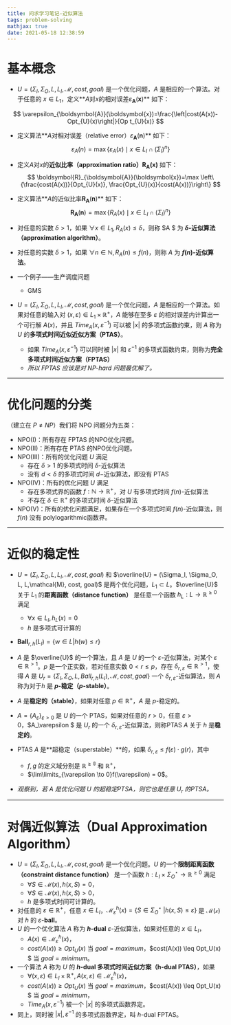 ```yaml
---
title: 问求学习笔记-近似算法
tags: problem-solving
mathjax: true
date: 2021-05-18 12:38:59
---
```



# 基本概念

<!--more -->

- $U = (\Sigma_I, \Sigma_O, L, L_I,\mathcal{M}, cost, goal)$ 是一个优化问题，$A$ 是相应的一个算法。对于任意的 $x \in L_1$，定义**$A$对$x$的相对误差$\varepsilon_{\boldsymbol{A}}(\boldsymbol{x})$** 如下：

$$
\varepsilon_{\boldsymbol{A}}(\boldsymbol{x})=\frac{\left|cost(A(x))-Opt_{U}(x)\right|}{Op t_{U}(x)}
$$

- 定义算法**$A$对相对误差（relative error）$\varepsilon_{\boldsymbol{A}}(\boldsymbol{n})$** 如下：
  $$
  \varepsilon_{A}(n)=\max \left\{\varepsilon_{A}(x) \mid x \in L_{I} \cap\left(\Sigma_{I}\right)^{n}\right\}
  $$

- 定义$A$对$x$的**近似比率（approximation ratio）$\boldsymbol{R}_{\boldsymbol{A}}(\boldsymbol{x})$** 如下：
  $$
  \boldsymbol{R}_{\boldsymbol{A}}(\boldsymbol{x})=\max \left\{\frac{cost(A(x))}{Opt_{U}(x)}, \frac{Opt_{U}(x)}{cost(A(x))}\right\}
  $$

- 定义算法**$A$的近似比率$\boldsymbol{R}_{\boldsymbol{A}}(\boldsymbol{n})$** 如下：
  $$
  \boldsymbol{R}_{\boldsymbol{A}}(\boldsymbol{n})=\max \left\{R_{A}(x) \mid x \in L_{I} \cap\left(\Sigma_{I}\right)^{n}\right\}
  $$

- 对任意的实数 $\delta > 1$，如果 $\forall x \in L_1,R_A(x) \leq \delta$，则称 $A $ 为 **$\delta$-近似算法（approximation algorithm）**。
- 对任意的实数 $\delta > 1$，如果 $\forall n \in \mathbb{N},R_A(n) \leq f(n)$，则称 $A$ 为 **$f(n)$-近似算法**。

- 一个例子——生产调度问题
  - GMS



- $U = (\Sigma_I, \Sigma_O, L, L_I,\mathcal{M}, cost, goal)$ 是一个优化问题，$A$ 是相应的一个算法。如果对任意的输入对 $(x, \varepsilon) \in L_1 \times \mathbb{R}^+$，$A$ 能够在至多 $\varepsilon$ 的相对误差内计算出一个可行解 $A(x)$，并且 $Time_A(x, \varepsilon^{-1})$ 可以被 $|x|$ 的多项式函数约束，则 $A$ 称为 $U$ 的**多项式时间近似近似方案（PTAS）**。

  - 如果 $Time_A(x, \varepsilon^{-1})$ 可以同时被 $|x|$ 和 $\varepsilon^{-1}$ 的多项式函数约束，则称为**完全多项式时间近似方案（FPTAS）**
  - *所以 FPTAS 应该是对 NP-hard 问题最优解了。*

---
# 优化问题的分类

（建立在 $P \neq NP$）我们将 NPO 问题分为五类：
- NPO(I)：所有存在 FPTAS 的NPO优化问题。
- NPO(II)：所有存在 PTAS 的NPO优化问题。
- NPO(III)：所有的优化问题 $U$ 满足
  - 存在 $\delta > 1$ 的多项式时间 $\delta$-近似算法
  - 没有 $d < \delta$ 的多项式时间 $d-$近似算法，即没有 PTAS
- NPO(IV)：所有的优化问题 $U$ 满足
  - 存在多项式界的函数 $f : \mathbb{N} \to \mathbb{R}^+$，对 $U$ 有多项式时间 $f(n)$-近似算法
  - 不存在 $\delta \in \mathbb{R}^+$ 的多项式时间 $\delta$-近似算法
- NPO(V)：所有的优化问题满足，如果存在一个多项式时间 $f(n)$-近似算法，则 $f(n)$ 没有 polylogarithmic函数界。

---
# 近似的稳定性

- $U = (\Sigma_I, \Sigma_O, L, L_I,\mathcal{M}, cost, goal)$ 和 $\overline{U} = (\Sigma_I, \Sigma_O, L, L,\mathcal{M}, cost, goal)$ 是两个优化问题，$L_1 \subset L$。$\overline{U}$ 关于 $L_1$ 的**距离函数（distance function）** 是任意一个函数 $h_L : L \to \mathbb{R}^{\geq 0}$ 满足
  - $\forall x \in L_I, h_L(x) = 0$
  - $h$ 是多项式可计算的
- $\textbf{Ball}_{r,h}(L_I) = \{ w \in L | h(w) \leq r\}$
- $A$ 是 $\overline{U}$ 的一个算法，且 $A$ 是 $U$ 的一个 $\varepsilon$-近似算法，对某个 $\varepsilon \in \mathbb{R}^{>1}$。$p$ 是一个正实数，若对任意实数 $0 < r \leq p$，存在 $\delta_{r, \varepsilon} \in \mathbb{R}^{>1}$，使得 $A$ 是 $U_r = \{\Sigma_I, \Sigma_O, L, Ball_{r,h}(L_I),\mathcal{M}, cost, goal\}$ 一个 $\delta_{r, \varepsilon}$-近似算法，则 $A$ 称为对于$h$ 是 **$p$-稳定（$p$-stable）**。
- $A$ 是**稳定的（stable）**，如果对任意 $p \in \mathbb{R}^+$，$A$ 是 $p$-稳定的。


- $A = \{ A_\varepsilon\}_{\varepsilon > 0}$ 是 $U$ 的一个 PTAS，如果对任意的 $r > 0$，任意 $\varepsilon > 0$，$A_\varepsilon $ 是 $U_r$ 的一个 $\delta_{r, \varepsilon}$-近似算法，则称PTAS $A$ 关于 $h$ 是**稳定的**。
- PTAS $A$ 是**超稳定（superstable）**的，如果 $\delta_{r, \varepsilon} \leq f(\varepsilon) \cdot g(r)$，其中
  - $f,g$  的定义域分别是 $\mathbb{R^{\geq 0}}$ 和 $\mathbb{R}^{+}$，
  - $\lim\limits_{\varepsilon \to 0}f(\varepsilon) = 0$。
- *观察到，若 $A$ 是优化问题 $U$ 的超稳定PTSA，则它也是任意 $U_r$ 的PTSA。*



---
# 对偶近似算法（Dual Approximation Algorithm）

- $U = (\Sigma_I, \Sigma_O, L, L_I,\mathcal{M}, cost, goal)$ 是一个优化问题。$U$ 的一个**限制距离函数（constraint distance function）** 是一个函数 $h : L_I \times \Sigma_O^\star \to \mathbb{R}^{\geq 0}$ 满足
  - $\forall S \in \mathcal{M}(x), h(x, S) = 0$，
  - $\forall S \in \mathcal{M}(x), h(x, S) > 0$，
  - $h$ 是多项式时间可计算的。
- 对任意的 $\varepsilon \in \mathbb{R}^+$，任意 $x \in L_I$，$\mathcal{M}_{\varepsilon}^h(x) = \{S \in \Sigma_O^\star\ | h(x, S) \leq \varepsilon\}$ 是 $\mathcal{M(x)}$ 对 $h$ 的 $\varepsilon\textbf{-ball}$。
- $U$ 的一个优化算法 $A$ 称为 **$h$-dual** $\varepsilon$-近似算法，如果对任意的 $x \in L_I$，
  - $A(x) \in \mathcal{M}_\varepsilon^{h}(x)$，
  - $cost(A(x)) \geq Opt_U(x)$ 当 $goal = maximum$，$cost(A(x)) \leq Opt_U(x) $ 当 $goal = minimum$。
- 一个算法 $A$ 称为 $U$ 的 **$h$-dual 多项式时间近似方案（h-dual PTAS）**，如果
  - $\forall (x, \varepsilon) \in L_I \times \mathbb{R}^+, A(x, \varepsilon) \in \mathcal{M}_{\varepsilon}^h(x)$，
  - $cost(A(x)) \geq Opt_U(x)$ 当 $goal = maximum$，$cost(A(x)) \leq Opt_U(x) $ 当 $goal = minimum$，
  - $Time_A(x, \varepsilon^{-1})$ 被一个 $|x|$ 的多项式函数界定。
- 同上，同时被 $|x|,\varepsilon^{-1}$ 的多项式函数界定，叫 $h$-dual FPTAS。 

